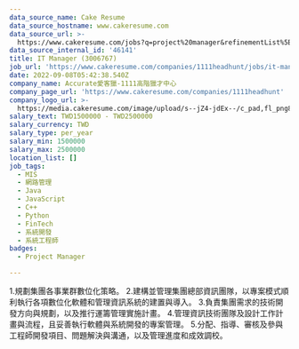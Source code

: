 ```yaml
---
data_source_name: Cake Resume
data_source_hostname: www.cakeresume.com
data_source_url: >-
  https://www.cakeresume.com/jobs?q=project%20manager&refinementList%5Blang_name%5D%5B0%5D=English&refinementList%5Bsalary_type%5D=per_year&range%5Bsalary_range%5D%5Bmin%5D=1000000&page=2
data_source_internal_id: '46141'
title: IT Manager (3006767)
job_url: 'https://www.cakeresume.com/companies/1111headhunt/jobs/it-manager-3006767'
date: 2022-09-08T05:42:38.540Z
company_name: Accurate愛客獵-1111高階獵才中心
company_page_url: 'https://www.cakeresume.com/companies/1111headhunt'
company_logo_url: >-
  https://media.cakeresume.com/image/upload/s--jZ4-jdEx--/c_pad,fl_png8,h_200,w_200/v1626415908/tqgxfaqci1lwgv1ehy8r.png
salary_text: TWD1500000 - TWD2500000
salary_currency: TWD
salary_type: per_year
salary_min: 1500000
salary_max: 2500000
location_list: []
job_tags:
  - MIS
  - 網路管理
  - Java
  - JavaScript
  - C++
  - Python
  - FinTech
  - 系統開發
  - 系統工程師
badges:
  - Project Manager

---
```


1.規劃集團各事業群數位化策略。 2.建構並管理集團總部資訊團隊，以專案模式順利執行各項數位化軟體和管理資訊系統的建置與導入。 3.負責集團需求的技術開發方向與規劃，以及推行運籌管理實施計畫。 4.管理資訊技術團隊及設計工作計畫與流程，且妥善執行軟體與系統開發的專案管理。 5.分配、指導、審核及參與工程師開發項目、問題解決與溝通，以及管理進度和成效調校。